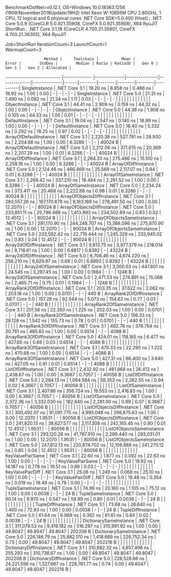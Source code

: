 
BenchmarkDotNet=v0.12.1, OS=Windows 10.0.18363.1256 (1909/November2018Update/19H2)
Intel Xeon W-10855M CPU 2.80GHz, 1 CPU, 12 logical and 6 physical cores
.NET Core SDK=5.0.400
  [Host]   : .NET Core 5.0.9 (CoreCLR 5.0.921.35908, CoreFX 5.0.921.35908), X64 RyuJIT
  ShortRun : .NET Core 3.1.18 (CoreCLR 4.700.21.35901, CoreFX 4.700.21.36305), X64 RyuJIT

Job=ShortRun  IterationCount=3  LaunchCount=1  
WarmupCount=3  

                     Method |     Toolchain |          Mean |          Error |        StdDev |        Median | Ratio | RatioSD |   Gen 0 |   Gen 1 |   Gen 2 | Allocated |
--------------------------- |-------------- |--------------:|---------------:|--------------:|--------------:|------:|--------:|--------:|--------:|--------:|----------:|
             SingleInstance | .NET Core 3.1 |      19.20 ns |       8.858 ns |      0.486 ns |      18.92 ns |  1.00 |    0.00 |       - |       - |       - |         - |
             SingleInstance | .NET Core 5.0 |      21.31 ns |       1.490 ns |      0.082 ns |      21.34 ns |  1.11 |    0.03 |       - |       - |       - |         - |
                            |               |               |                |               |               |       |         |         |         |         |           |
             ObjectInstance | .NET Core 3.1 |      44.41 ns |       2.909 ns |      0.159 ns |      44.32 ns |  1.00 |    0.00 |       - |       - |       - |         - |
             ObjectInstance | .NET Core 5.0 |      44.38 ns |       1.908 ns |      0.105 ns |      44.33 ns |  1.00 |    0.01 |       - |       - |       - |         - |
                            |               |               |                |               |               |       |         |         |         |         |           |
            DefaultInstance | .NET Core 3.1 |      19.04 ns |       2.547 ns |      0.140 ns |      18.99 ns |  1.00 |    0.00 |       - |       - |       - |         - |
            DefaultInstance | .NET Core 5.0 |      18.40 ns |       5.332 ns |      0.292 ns |      18.25 ns |  0.97 |    0.02 |       - |       - |       - |         - |
                            |               |               |                |               |               |       |         |         |         |         |           |
     ArrayOfDefaultInstance | .NET Core 3.1 |   2,220.38 ns |     527.791 ns |     28.930 ns |   2,204.68 ns |  1.00 |    0.00 |  6.3286 |       - |       - |   40024 B |
     ArrayOfDefaultInstance | .NET Core 5.0 |   2,212.06 ns |     371.615 ns |     20.369 ns |   2,207.29 ns |  1.00 |    0.01 |  6.3286 |       - |       - |   40024 B |
                            |               |               |                |               |               |       |         |         |         |         |           |
        ArrayOfDiffInstance | .NET Core 3.1 |   2,264.33 ns |     275.486 ns |     15.100 ns |   2,258.18 ns |  1.00 |    0.00 |  6.3286 |       - |       - |   40024 B |
        ArrayOfDiffInstance | .NET Core 5.0 |   2,124.46 ns |     466.469 ns |     25.569 ns |   2,117.07 ns |  0.94 |    0.01 |  6.3286 |       - |       - |   40024 B |
                            |               |               |                |               |               |       |         |         |         |         |           |
        ArrayOfSameInstance | .NET Core 3.1 |   2,268.42 ns |     337.210 ns |     18.484 ns |   2,261.52 ns |  1.00 |    0.00 |  6.3286 |       - |       - |   40024 B |
        ArrayOfSameInstance | .NET Core 5.0 |   2,234.24 ns |     373.417 ns |     20.468 ns |   2,222.68 ns |  0.98 |    0.01 |  6.3286 |       - |       - |   40024 B |
                            |               |               |                |               |               |       |         |         |         |         |           |
 ArrayOfObjectsDiffInstance | .NET Core 3.1 | 283,557.26 ns | 167,170.679 ns |  9,163.189 ns | 278,491.50 ns |  1.00 |    0.00 | 12.2070 |       - |       - |   80024 B |
 ArrayOfObjectsDiffInstance | .NET Core 5.0 | 233,851.11 ns |  25,796.488 ns |  1,413.993 ns | 234,502.69 ns |  0.83 |    0.02 | 12.4512 |       - |       - |   80024 B |
                            |               |               |                |               |               |       |         |         |         |         |           |
 ArrayOfObjectsSameInstance | .NET Core 3.1 | 281,170.90 ns | 244,248.707 ns | 13,388.096 ns | 275,870.90 ns |  1.00 |    0.00 | 12.2070 |       - |       - |   80024 B |
 ArrayOfObjectsSameInstance | .NET Core 5.0 | 233,592.42 ns |  22,719.444 ns |  1,245.329 ns | 233,945.02 ns |  0.83 |    0.04 | 12.4512 |       - |       - |   80024 B |
                            |               |               |                |               |               |       |         |         |         |         |           |
      Array2dOfDiffInstance | .NET Core 3.1 |   9,813.75 ns |   3,977.379 ns |    218.014 ns |   9,718.61 ns |  1.00 |    0.00 |  6.8817 |  0.8392 |       - |   43224 B |
      Array2dOfDiffInstance | .NET Core 5.0 |   6,706.46 ns |   4,674.220 ns |    256.210 ns |   6,629.97 ns |  0.68 |    0.01 |  6.8893 |  0.8392 |       - |   43224 B |
                            |               |               |                |               |               |       |         |         |         |         |           |
      Array2dOfSameInstance | .NET Core 3.1 |   3,300.03 ns |     447.801 ns |     24.545 ns |   3,297.45 ns |  1.00 |    0.00 |  0.1984 |       - |       - |    1248 B |
      Array2dOfSameInstance | .NET Core 5.0 |   2,471.53 ns |     274.891 ns |     15.068 ns |   2,465.71 ns |  0.75 |    0.01 |  0.1984 |       - |       - |    1248 B |
                            |               |               |                |               |               |       |         |         |         |         |           |
   ArrayRank2OfDiffInstance | .NET Core 3.1 |     203.35 ns |      37.622 ns |      2.062 ns |     203.18 ns |  1.00 |    0.00 |  0.0701 |       - |       - |     440 B |
   ArrayRank2OfDiffInstance | .NET Core 5.0 |     157.28 ns |      92.544 ns |      5.073 ns |     154.62 ns |  0.77 |    0.03 |  0.0701 |       - |       - |     440 B |
                            |               |               |                |               |               |       |         |         |         |         |           |
   ArrayRank2OfSameInstance | .NET Core 3.1 |     201.56 ns |      22.350 ns |      1.225 ns |     202.03 ns |  1.00 |    0.00 |  0.0701 |       - |       - |     440 B |
   ArrayRank2OfSameInstance | .NET Core 5.0 |     156.33 ns |      28.128 ns |      1.542 ns |     155.73 ns |  0.78 |    0.01 |  0.0701 |       - |       - |     440 B |
                            |               |               |                |               |               |       |         |         |         |         |           |
   ArrayRank3OfDiffInstance | .NET Core 3.1 |     482.78 ns |     378.764 ns |     20.761 ns |     485.83 ns |  1.00 |    0.00 |  0.6514 |       - |       - |    4088 B |
   ArrayRank3OfDiffInstance | .NET Core 5.0 |     424.01 ns |     118.165 ns |      6.477 ns |     427.60 ns |  0.88 |    0.03 |  0.6514 |       - |       - |    4088 B |
                            |               |               |                |               |               |       |         |         |         |         |           |
   ArrayRank3OfSameInstance | .NET Core 3.1 |     470.33 ns |      22.290 ns |      1.222 ns |     470.68 ns |  1.00 |    0.00 |  0.6514 |       - |       - |    4088 B |
   ArrayRank3OfSameInstance | .NET Core 5.0 |     427.31 ns |      66.400 ns |      3.640 ns |     427.05 ns |  0.91 |    0.01 |  0.6514 |       - |       - |    4088 B |
                            |               |               |                |               |               |       |         |         |         |         |           |
         ListOfDiffInstance | .NET Core 3.1 |   2,432.92 ns |     481.868 ns |     26.413 ns |   2,438.67 ns |  1.00 |    0.00 |  6.3667 |  0.7057 |       - |   40056 B |
         ListOfDiffInstance | .NET Core 5.0 |   2,284.13 ns |   1,064.584 ns |     58.353 ns |   2,262.55 ns |  0.94 |    0.02 |  6.3667 |  0.7057 |       - |   40056 B |
                            |               |               |                |               |               |       |         |         |         |         |           |
         ListOfSameInstance | .NET Core 3.1 |   2,407.86 ns |     356.724 ns |     19.553 ns |   2,416.83 ns |  1.00 |    0.00 |  6.3667 |  0.7057 |       - |   40056 B |
         ListOfSameInstance | .NET Core 5.0 |   2,372.36 ns |   3,332.030 ns |    182.640 ns |   2,281.00 ns |  0.99 |    0.07 |  6.3667 |  0.7057 |       - |   40056 B |
                            |               |               |                |               |               |       |         |         |         |         |           |
  ListOfObjectsDiffInstance | .NET Core 3.1 | 300,492.07 ns |  91,091.775 ns |  4,993.048 ns | 298,675.63 ns |  1.00 |    0.00 | 12.2070 |  1.9531 |       - |   80056 B |
  ListOfObjectsDiffInstance | .NET Core 5.0 | 241,820.13 ns |  38,627.577 ns |  2,117.308 ns | 242,165.45 ns |  0.80 |    0.01 | 12.4512 |  1.9531 |       - |   80056 B |
                            |               |               |                |               |               |       |         |         |         |         |           |
  ListOfObjectsSameInstance | .NET Core 3.1 | 293,120.26 ns |  41,767.910 ns |  2,289.440 ns | 293,031.01 ns |  1.00 |    0.00 | 12.2070 |  1.9531 |       - |   80056 B |
  ListOfObjectsSameInstance | .NET Core 5.0 | 247,812.13 ns | 220,874.702 ns | 12,106.888 ns | 241,270.12 ns |  0.85 |    0.04 | 12.4512 |  1.9531 |       - |   80056 B |
                            |               |               |                |               |               |       |         |         |         |         |           |
           KeyValuePairSame | .NET Core 3.1 |      22.60 ns |       1.677 ns |      0.092 ns |      22.63 ns |  1.00 |    0.00 |       - |       - |       - |         - |
           KeyValuePairSame | .NET Core 5.0 |      19.92 ns |      14.187 ns |      0.778 ns |      19.51 ns |  0.88 |    0.03 |       - |       - |       - |         - |
                            |               |               |                |               |               |       |         |         |         |         |           |
           KeyValuePairDiff | .NET Core 3.1 |      25.08 ns |       1.249 ns |      0.068 ns |      25.10 ns |  1.00 |    0.00 |       - |       - |       - |         - |
           KeyValuePairDiff | .NET Core 5.0 |      19.48 ns |       0.354 ns |      0.019 ns |      19.49 ns |  0.78 |    0.00 |       - |       - |       - |         - |
                            |               |               |                |               |               |       |         |         |         |         |           |
          TupleSameInstance | .NET Core 3.1 |      74.99 ns |      20.160 ns |      1.105 ns |      75.12 ns |  1.00 |    0.00 |  0.0038 |       - |       - |      24 B |
          TupleSameInstance | .NET Core 5.0 |      60.14 ns |       9.970 ns |      0.547 ns |      59.99 ns |  0.80 |    0.01 |  0.0038 |       - |       - |      24 B |
                            |               |               |                |               |               |       |         |         |         |         |           |
          TupleDiffInstance | .NET Core 3.1 |      73.68 ns |      26.640 ns |      1.460 ns |      72.93 ns |  1.00 |    0.00 |  0.0038 |       - |       - |      24 B |
          TupleDiffInstance | .NET Core 5.0 |      61.64 ns |       6.969 ns |      0.382 ns |      61.61 ns |  0.84 |    0.02 |  0.0038 |       - |       - |      24 B |
                            |               |               |                |               |               |       |         |         |         |         |           |
     DictionarySameInstance | .NET Core 3.1 | 311,079.52 ns |   9,419.182 ns |    516.297 ns | 310,991.92 ns |  1.00 |    0.00 | 49.8047 | 49.8047 | 49.8047 |  202208 B |
     DictionarySameInstance | .NET Core 5.0 | 226,146.79 ns |  25,882.170 ns |  1,418.689 ns | 226,752.34 ns |  0.73 |    0.00 | 49.8047 | 49.8047 | 49.8047 |  202216 B |
                            |               |               |                |               |               |       |         |         |         |         |           |
     DictionaryDiffInstance | .NET Core 3.1 | 310,682.32 ns |   4,657.498 ns |    255.293 ns | 310,738.67 ns |  1.00 |    0.00 | 49.8047 | 49.8047 | 49.8047 |  202208 B |
     DictionaryDiffInstance | .NET Core 5.0 | 228,528.86 ns |  24,221.596 ns |  1,327.667 ns | 228,761.77 ns |  0.74 |    0.00 | 49.8047 | 49.8047 | 49.8047 |  202216 B |
